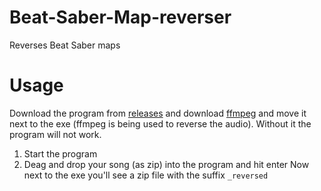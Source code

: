 # Beat-Saber-Map-reverser
Reverses Beat Saber maps

# Usage
Download the program from [releases](https://github.com/ComputerElite/Beat-Saber-Map-reverser/releases) and download [ffmpeg](https://ffmpeg.org/download.html#build-windows) and move it next to the exe (ffmpeg is being used to reverse the audio). Without it the program will not work.
1. Start the program
2. Deag and drop your song (as zip) into the program and hit enter
Now next to the exe you'll see a zip file with the suffix `_reversed`
